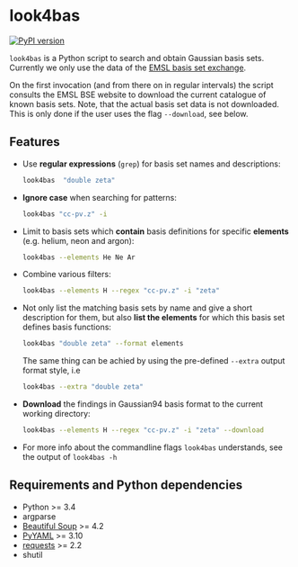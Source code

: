 # look4bas
[![PyPI version](https://img.shields.io/pypi/v/look4bas.svg)](https://pypi.org/project/look4bas)

``look4bas`` is a Python script to search and obtain Gaussian basis sets.
Currently we only use the data of the
[EMSL basis set exchange](https://bse.pnl.gov/bse/portal).

On the first invocation (and from there on in regular intervals) the script
consults the EMSL BSE website to download the current catalogue
of known basis sets.
Note, that the actual basis set data is not downloaded.
This is only done if the user uses the flag ``--download``, see below.

## Features
- Use **regular expressions** (``grep``) for basis set names and descriptions:
  ```bash
  look4bas  "double zeta"
  ```
- **Ignore case** when searching for patterns:
  ```bash
  look4bas "cc-pv.z" -i
  ```
- Limit to basis sets which **contain** basis definitions for specific **elements**
  (e.g. helium, neon and argon):
  ```bash
  look4bas --elements He Ne Ar
  ```
- Combine various filters:
  ```bash
  look4bas --elements H --regex "cc-pv.z" -i "zeta"
  ```
- Not only list the matching basis sets by name and give a short description
  for them, but also **list the elements** for which this basis set defines
  basis functions:
  ```bash
  look4bas "double zeta" --format elements
  ```
  The same thing can be achied by using the pre-defined ``--extra`` output
  format style, i.e
  ```bash
  look4bas --extra "double zeta"
  ```
- **Download** the findings in Gaussian94 basis format to the current working directory:
  ```bash
  look4bas --elements H --regex "cc-pv.z" -i "zeta" --download
  ```
- For more info about the commandline flags ``look4bas`` understands,
  see the output of ``look4bas -h``

## Requirements and Python dependencies
- Python >= 3.4
- argparse
- [Beautiful Soup](https://pypi.python.org/pypi/beautifulsoup4) >= 4.2
- [PyYAML](https://pypi.python.org/pypi/PyYAML) >= 3.10
- [requests](https://pypi.python.org/pypi/requests) >= 2.2
- shutil
